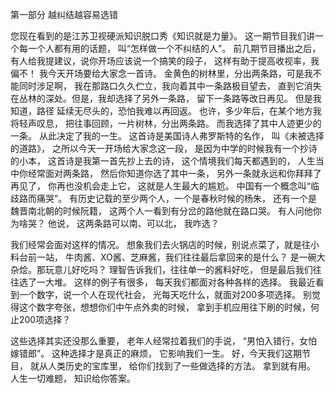 第一部分 
越纠结越容易选错

您现在看到的是江苏卫视硬派知识脱口秀《知识就是力量》。
这一期节目我们讲一个每一个人都有用的话题，
叫“怎样做一个不纠结的人”。
前几期节目播出之后，有人给我提建议，说你开场应该说一个搞笑的段子，
这样有助于提高收视率，我偏不！
我今天开场要给大家念一首诗。
金黄色的树林里，分出两条路，可是我不能同时涉足啊，
我在那路口久久伫立，我向着其中一条路极目望去，
直到它消失在丛林的深处。但是，我却选择了另外一条路，
留下一条路等改日再见。
但是我知道，路径
延续无尽头的，恐怕我难以再回返。
也许，多少年后，在某个地方我将轻声叹息，
把往事回顾，一片树林，分出两条路。
而我选择了其中人迹更少的一条。
从此决定了我的一生。
这首诗是美国诗人弗罗斯特的名作，
叫《未被选择的道路》，
之所以今天一开场给大家念这一段，
是因为中学的时候我有一个抄诗的小本，
这首诗是我第一首先抄上去的诗，
这个情境我们每天都遇到的，
人生当中你经常面对两条路，
然后你知道你选了其中一条，
另外一条就永远和你拜拜了再见了，
你再也没机会走上它，
这就是人生最大的尴尬。
中国有一个概念叫“临歧路而痛哭”。
有历史记载的至少两个人，一个是春秋时候的杨朱，
还有一个是魏晋南北朝的时候阮籍，
这两个人一看到有分岔的路他就在路口哭。
有人问他你为啥哭？
他说，
这两条路可以南、可以北，
我咋选？

我们经常会面对这样的情况。
想象我们去火锅店的时候，别说点菜了，就是往小料台前一站，
牛肉酱、XO酱、芝麻酱，我们往往最后拿回来的是什么？
是一碗大杂烩。那玩意儿好吃吗？
理智告诉我们，往往单一的酱料好吃，
但是最后我们往往选了一大堆。
这样的例子有很多，
每天我们都面对各种各样的选择。
我最近看到一个数字，说一个人在现代社会，
光每天吃什么，就面对200多项选择。
别觉得这个数字夸张，想想你们中午点外卖的时候，
拿到手机应用往下刷的时候，何止200项选择？

这些选择其实还没那么重要，
老年人经常拉着我们的手说，
“男怕入错行，女怕嫁错郎”。
这种选择才是真正的麻烦，
它影响我们一生。
好，今天我们这期节目，
就从人类历史的宝库里，
给你们找到了一些做选择的方法。
拿到就有用。
人生一切难题，
知识给你答案。